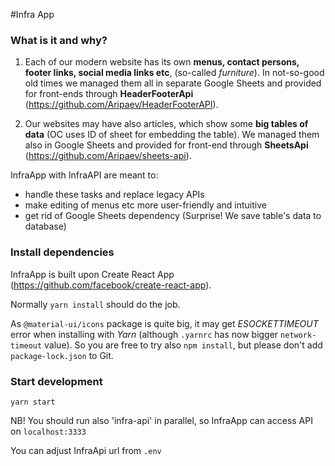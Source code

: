#Infra App

### What is it and why?
1. Each of our modern website has its own **menus, contact persons, footer links, social media links etc**, (so-called _furniture_). In not-so-good old times we managed them all in separate Google Sheets and provided for front-ends through **HeaderFooterApi** (https://github.com/Aripaev/HeaderFooterAPI).
   
2. Our websites may have also articles, which show some **big tables of data** (OC uses ID of sheet for embedding the table). We managed them also in Google Sheets and provided for front-end through **SheetsApi** (https://github.com/Aripaev/sheets-api).

InfraApp with InfraAPI are meant to:
* handle these tasks and replace legacy APIs
* make editing of menus etc more user-friendly and intuitive  
* get rid of Google Sheets dependency (Surprise! We save table's data to database)

### Install dependencies

InfraApp is built upon Create React App (https://github.com/facebook/create-react-app).

Normally `yarn install` should do the job.

As `@material-ui/icons` package is quite big, it may get _ESOCKETTIMEOUT_ error when installing with *Yarn* (although `.yarnrc` has now bigger `network-timeout` value). So you are free to try also `npm install`, but please don't add `package-lock.json` to Git.

### Start development
`yarn start`

NB! You should run also 'infra-api' in parallel, so InfraApp can access API on `localhost:3333`

You can adjust InfraApi url from `.env` 
